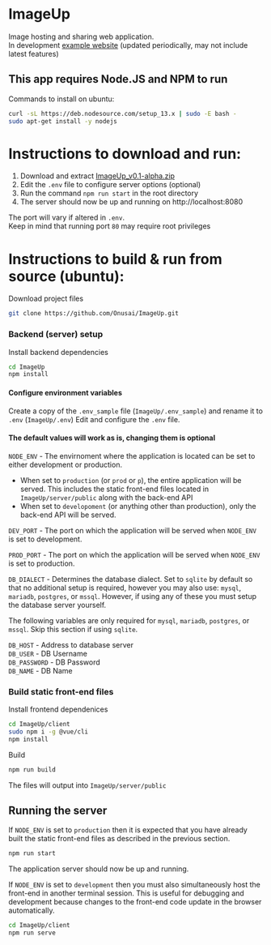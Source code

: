 # ImageUp

Image hosting and sharing web application.  
In development [example website](http://ec2-3-83-45-20.compute-1.amazonaws.com/) (updated periodically, may not include latest features)

## This app requires Node.JS and NPM to run

Commands to install on ubuntu:

```bash
curl -sL https://deb.nodesource.com/setup_13.x | sudo -E bash -
sudo apt-get install -y nodejs
```

# Instructions to download and run:

1. Download and extract [ImageUp_v0.1-alpha.zip](https://github.com/Onusai/ImageUp/releases/download/v0.1-alpha/ImageUp_v0.1-alpha.zip)
2. Edit the `.env` file to configure server options (optional)
3. Run the command `npm run start` in the root directory
4. The server should now be up and running on http://localhost:8080

The port will vary if altered in `.env`.  
Keep in mind that running port `80` may require root privileges

# Instructions to build & run from source (ubuntu):

Download project files

```bash
git clone https://github.com/Onusai/ImageUp.git
```

### Backend (server) setup

Install backend dependencies

```bash
cd ImageUp
npm install
```

#### Configure environment variables

Create a copy of the `.env_sample` file (`ImageUp/.env_sample`) and rename it to `.env` (`ImageUp/.env`)
Edit and configure the `.env` file.

#### The default values will work as is, changing them is optional

`NODE_ENV` - The envirnoment where the application is located can be set to either development or production.

- When set to `production` (or `prod` or `p`), the entire application will be served. This includes the static front-end files located in `ImageUp/server/public` along with the back-end API
- When set to `developoment` (or anything other than production), only the back-end API will be served.

`DEV_PORT` - The port on which the application will be served when `NODE_ENV` is set to development.

`PROD_PORT` - The port on which the application will be served when `NODE_ENV` is set to production.

`DB_DIALECT` - Determines the database dialect. Set to `sqlite` by default so that no additional setup is required, however you may also use: `mysql`, `mariadb`, `postgres`, or `mssql`. However, if using any of these you must setup the database server yourself.

The following variables are only required for `mysql`, `mariadb`, `postgres`, or `mssql`. Skip this section if using `sqlite`.

`DB_HOST` - Address to database server  
`DB_USER` - DB Username  
`DB_PASSWORD` - DB Password  
`DB_NAME` - DB Name

### Build static front-end files

Install frontend dependenices

```bash
cd ImageUp/client
sudo npm i -g @vue/cli
npm install
```

Build

```bash
npm run build
```

The files will output into `ImageUp/server/public`

## Running the server

If `NODE_ENV` is set to `production` then it is expected that you have already built the static front-end files as described in the previous section.

```bash
npm run start
```

The application server should now be up and running.

If `NODE_ENV` is set to `development` then you must also simultaneously host the front-end in another terminal session. This is useful for debugging and development because changes to the front-end code update in the browser automatically.

```bash
cd ImageUp/client
npm run serve
```
